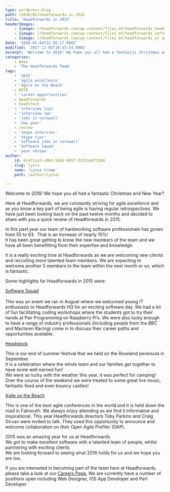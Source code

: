 ```yaml
---
type: wordpress-blog
path: /2016/01/headforwards-in-2015
title: 'Headforwards in 2015'
headerImages:
    - {image: //headforwards.com/wp-content/files_mf/headforwards_headstock_summer_festival.jpg, text: 'Headforwards in 2015'}
    - {image: //headforwards.com/wp-content/files_mf/headforwards_software_squad.jpg, text: ""}
    - {image: //headforwards.com/wp-content/files_mf/headforwards_at_agile_on_the_beach.jpg, text: ""}
date: '2016-01-04T12:50:17.000Z'
modified: '2017-11-03T10:53:54.000Z'
excerpt: 'Welcome to 2016! We hope you all had a fantastic Christmas and New Year? Here at Headforwards, we are constantly striving for agile excellence and as you know a key part of being agile is having regular retrospectives. We have just been looking back on the past twelve months and decided to share with you a quick …'
categories:
    - News
    - 'The Headforwards Team'
tags:
    - '2015'
    - 'agile excellence'
    - 'Agile on the Beach'
    - AOTB
    - 'career opportunities'
    - Headforwards
    - headstock
    - 'interview tips'
    - 'interview tps'
    - 'jobs in cornwall'
    - 'new year'
    - review
    - 'skype intervies'
    - 'skype tips'
    - 'software jobs in cornwall'
    - 'Software Squad'
    - 'year review'
author:
    id: 0c471ce3-c08d-545b-9457-33251e971504
    slug: lyssa
    name: 'Lyssa Crump'
    path: /author/lyssa/

---
```

Welcome to 2016! We hope you all had a fantastic Christmas and New Year?

Here at Headforwards, we are constantly striving for agile excellence and as you know a key part of being agile is having regular retrospectives. We have just been looking back on the past twelve months and decided to share with you a quick review of Headforwards in 2015.

In this past year our team of hardworking software professionals has grown from 55 to 63.  That is an increase of nearly 15%!  
It has been great getting to know the new members of the team and we have all been benefitting from their expertise and knowledge.

It is a really exciting time at Headforwards as we are welcoming new clients and recruiting more talented team members. We are expecting to welcome another 5 members to the team within the next month or so, which is fantastic.

Some highlights for Headforwards in 2015 were:

[Software Squad  
](http://www.headforwards.com/2015/08/software-squad-event-august-2015/)  
This was an event we ran in August where we welcomed young IT enthusiasts to Headforwards HQ for an exciting software day. We had a lot of fun facilitating coding workshops where the students got to try their hands at Pair Programming on Raspberry Pi’s. We were also lucky enough to have a range of industry professionals (including people from the BBC and Maclaren Racing) come in to discuss their career paths and opportunities available.

[Headstock](http://www.headforwards.com/2015/10/headstock-2015/)

This is our end of summer festival that we held on the Roseland peninsula in September.  
It is a celebration where the whole team and our families get together to have some well earned fun!  
We were so lucky with the weather this year, it was perfect for camping! Over the course of the weekend we were treated to some great live music, fantastic food and even bouncy castles!

[Agile on the Beach](http://www.headforwards.com/2015/09/headforwards-at-agile-on-the-beach/)

This is one of the best agile conferences in the world and it is held down the road in Falmouth. We always enjoy attending as we find it informative and inspirational. This year Headforwards directors Toby Parkins and Craig Girvan were invited to talk. They used this opportunity to announce and welcome collaboration on their Open Agile Profiler (OAP).

2015 was an amazing year for us at Headforwards.  
We got to make excellent software with a talented team of people, whilst partnering with exciting clients.  
We are looking forward to seeing what 2016 holds for us and we hope you are too.

If you are interested in becoming part of the team here at Headforwards, please take a look at our [Careers Page.](http://www.headforwards.com/careers/) We are currently have a number of positions open including Web Designer, iOS App Developer and Perl Developer.

